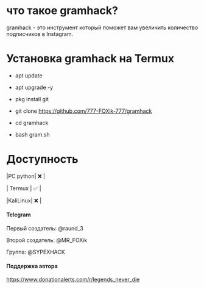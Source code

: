 # что такое gramhack?
gramhack - это инструмент который поможет вам увеличить количество подписчиков в Instagram.
# Установка gramhack на Termux

+ apt update

+ apt upgrade -y

+ pkg install git

+ git clone https://github.com/777-FOXik-777/gramhack

+ cd gramhack

+ bash gram.sh


# Доступность

|PC python| ❌ |

| Termux | ✅ |

|KaliLinux| ❌ |

#### Telegram
Первый создатель: @raund_3

Второй создатель: @MR_FOXik

Группа: @SYPEXHACK

#### Поддержка автора

https://www.donationalerts.com/r/legends_never_die

